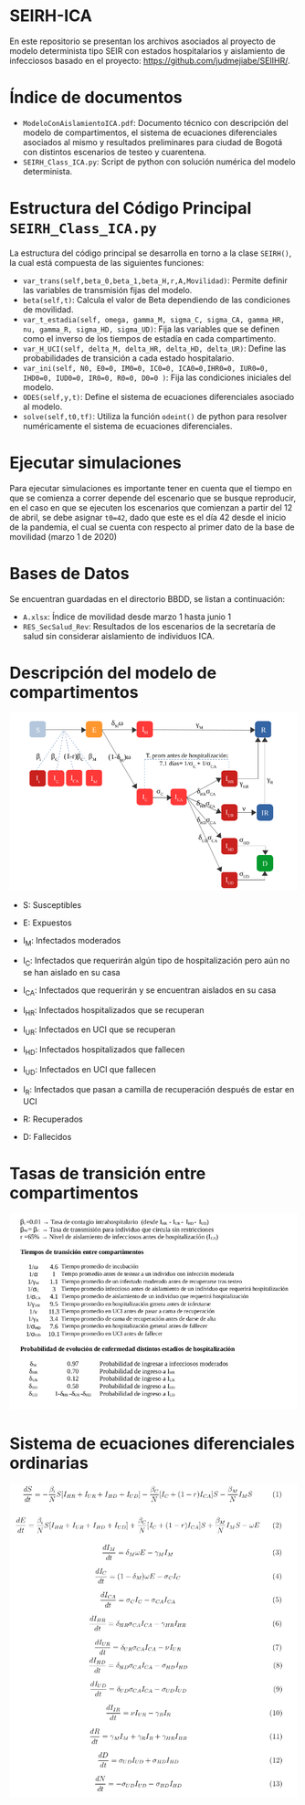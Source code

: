 # SEIRH-ICA

En este repositorio se presentan los archivos asociados al proyecto de modelo determinista tipo SEIR con estados hospitalarios y aislamiento de infecciosos  basado en el proyecto: https://github.com/judmejiabe/SEIIHR/.
# Índice de documentos
* `ModeloConAislamientoICA.pdf`: Documento técnico con descripción del modelo de compartimentos, el sistema de ecuaciones diferenciales asociados al mismo y resultados preliminares para ciudad de Bogotá con distintos escenarios de testeo y cuarentena.
* `SEIRH_Class_ICA.py`: Script de python con solución numérica del modelo determinista.
# Estructura del Código Principal `SEIRH_Class_ICA.py`
La estructura del código principal se desarrolla en torno a la clase `SEIRH()`, la cual está compuesta de las siguientes funciones:
* `var_trans(self,beta_0,beta_1,beta_H,r,A,Movilidad)`: Permite definir las variables de transmisión fijas del modelo.
* `beta(self,t)`: Calcula el valor de Beta dependiendo de las condiciones de  movilidad.
* `var_t_estadia(self, omega, gamma_M, sigma_C, sigma_CA, gamma_HR, nu, gamma_R, sigma_HD, sigma_UD)`: Fija las variables que se definen como el inverso de los tiempos de estadía en cada compartimento.
* `var_H_UCI(self, delta_M, delta_HR, delta_HD, delta_UR)`: Define las probabilidades de transición a cada estado hospitalario.
* `var_ini(self, N0, E0=0, IM0=0, IC0=0, ICA0=0,IHR0=0, IUR0=0, IHD0=0, IUD0=0, IR0=0, R0=0, D0=0 )`: Fija las condiciones iniciales del modelo.
* `ODES(self,y,t)`: Define el sistema de ecuaciones diferenciales asociado al modelo.
* `solve(self,t0,tf)`: Utiliza la función  `odeint()` de python para resolver numéricamente el sistema de ecuaciones diferenciales.

# Ejecutar simulaciones
Para ejecutar simulaciones es importante tener en cuenta que el tiempo en que se comienza a correr depende del escenario que se busque reproducir, en el caso en que se ejecuten los escenarios que comienzan a partir del 12 de abril, se debe asignar `t0=42`, dado que este es el día 42 desde el inicio de la pandemia, el cual se cuenta con respecto al primer dato de la base de movilidad (marzo 1 de 2020)

# Bases de Datos
Se encuentran guardadas en el directorio BBDD, se listan a continuación:
* `A.xlsx`: Índice de movilidad desde marzo 1 hasta junio 1
* `RES_SecSalud_Rev`: Resultados de los escenarios de la secretaría de salud sin considerar aislamiento de individuos ICA.

# Descripción del modelo de compartimentos
![Esquema](/IMG/Esquema.png?raw=true)

* S: Susceptibles
* E: Expuestos
* I<sub>M</sub>: Infectados moderados
* I<sub>C</sub>: Infectados que requerirán algún tipo de hospitalización pero aún no se han aislado en su casa
* I<sub>CA</sub>: Infectados que requerirán y se encuentran aislados en su casa
* I<sub>HR</sub>: Infectados hospitalizados que se recuperan
* I<sub>UR</sub>: Infectados en UCI que se recuperan
* I<sub>HD</sub>: Infectados hospitalizados que fallecen
* I<sub>UD</sub>: Infectados en UCI que fallecen

* I<sub>R</sub>: Infectados que pasan a camilla de recuperación después de estar en UCI
* R: Recuperados
* D: Fallecidos

# Tasas de transición entre compartimentos
![Tasas](/IMG/Tasas.png?raw=true)

# Sistema de ecuaciones diferenciales ordinarias
![Ecuaciones](/IMG/Ec.png?raw=true)

                
